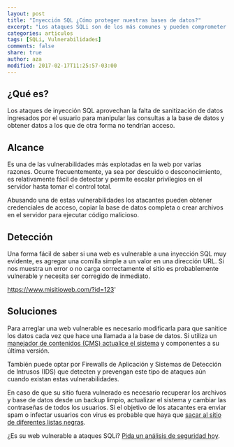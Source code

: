 ```yaml
---
layout: post
title: "Inyección SQL ¿Cómo proteger nuestras bases de datos?"
excerpt: "Los ataques SQLi son de los más comunes y pueden comprometer tu sistema y los datos de tus clientes."
categories: articulos
tags: [SQLi, Vulnerabilidades]
comments: false
share: true
author: aza
modified: 2017-02-17T11:25:57-03:00
---
```


## ¿Qué es?

Los ataques de inyección SQL aprovechan la falta de sanitización
de datos ingresados por el usuario para manipular las consultas a
la base de datos y obtener datos a los que de otra forma no tendrían
acceso.

## Alcance

Es una de las vulnerabilidades más explotadas en la web por varias
razones. Ocurre frecuentemente, ya sea por descuido o desconocimiento,
es relativamente fácil de detectar y permite escalar privilegios en el
servidor hasta tomar el control total.

Abusando una de estas vulnerabilidades los atacantes pueden obtener credenciales
de acceso, copiar la base de datos completa o crear archivos en el servidor
para ejecutar código malicioso.

## Detección

Una forma fácil de saber si una web es vulnerable a una inyección SQL muy
evidente, es agregar una comilla simple a un valor en una dirección URL. Si
nos muestra un error o no carga correctamente el sitio es probablemente vulnerable
y necesita ser corregido de inmediato.

https://www.misitioweb.com/?id=123'

## Soluciones

Para arreglar una web vulnerable es necesario modificarla para que sanitice
los datos cada vez que hace una llamada a la base de datos. Si utiliza un
[manejador de contenidos (CMS) actualice el sistema](/articulos/wordpress) y componentes a su última
versión.

También puede optar por Firewalls de Aplicación y Sistemas de Detección de
Intrusos (IDS) que detecten y prevengan este tipo de ataques aún cuando
existan estas vulnerabilidades.

En caso de que su sitio fuera vulnerado es necesario recuperar los archivos
y base de datos desde un backup limpio, actualizar el sistema y cambiar las
contraseñas de todos los usuarios. Si el objetivo de los atacantes era enviar
spam o infectar usuarios con virus es probable que haya que
[sacar al sitio de diferentes listas negras](/articulos/listas-negras-blacklists).

¿Es su web vulnerable a ataques SQLi?
[Pida un análisis de seguridad hoy](https://seguridadweb.online/contacto.html).
